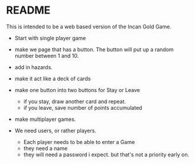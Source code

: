 # README

This is intended to be a web based version of the Incan Gold Game.


- Start with single player game
- make we page that has a button. The button will put up a random number between 1 and 10.
- add in hazards.
- make it act like a deck of cards  

- make one button into two buttons for Stay or Leave  
  - if you stay, draw another card and repeat.
  - if you leave, save number of points accumulated


- make multiplayer games.
- We need users, or rather players.
  - Each player needs to be able to enter a Game
  - they need a name
  - they will need a password i expect. but that's not a priority early on.
